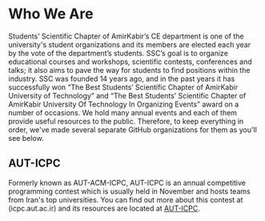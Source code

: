 # Who We Are

Students’ Scientific Chapter of AmirKabir’s CE department is one of the university's student organizations and its members are elected each year by the vote of the department’s students. SSC’s goal is to organize educational courses and workshops, scientific contests, conferences and talks; it also aims to pave the way for students to find positions within the industry.
SSC was founded 14 years ago, and in the past years it has successfully won “The Best Students’ Scientific Chapter of AmirKabir University of Technology” and “The Best Students’ Scientific Chapter of AmirKabir University Of Technology In Organizing Events” award on a number of occasions.
We hold many annual events and each of them provide useful resources to the public. Therefore, to keep everything in order, we've made several separate GitHub organizations for them as you'll see below.

## AUT-ICPC
Formerly known as AUT-ACM-ICPC, AUT-ICPC is an annual competitive programming contest which is usually held in November and hosts teams from Iran's top universities. 
You can find out more about this contest at (icpc.aut.ac.ir) and its resources are located at [AUT-ICPC](https://github.com/aut-icpc).
